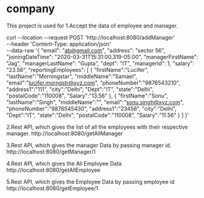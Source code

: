 # company
This project is used for 
  1.Accept the data of employee and manager.
  
  curl --location --request POST 'http://localhost:8080/addManager' \
--header 'Content-Type: application/json' \
--data-raw '{
    "email": "ab@gmail.com",
    "address": "sector 56",
    "joiningDateTime": "2020-03-31T15:31:00.319-05:00",
    "managerFirstName": "Jag",
    "managerLastName": "Gupta",
    "dept": "IT",
    "managerId": 1,
    "salary": "23.56",
    "reportingEmployees": [
        {
         "firstName":"Lucifer",
         "lastName":"Morningstar",
         "middleName":"Samael",
         "email":"lucifer.morngstr@xyz.com",
         "phoneNumber":"9876543210",
         "address1":"111",
         "city":"Delhi",
         "Dept":"IT",
         "state":"Delhi",
         "postalCode":"110008",
         "Salary":"13.56"
      },
      {
         "firstName":"Sonu",
         "lastName":"Singh",
         "middleName":"",
         "email":"sonu.singh@xyz.com",
         "phoneNumber":"9876545430",
         "address1":"23456",
         "city":"Delhi",
         "Dept":"IT",
         "state":"Delhi",
         "postalCode":"110008",
         "Salary":"11.56"
      }
    ]
}'
  
  
  2.Rest API, which gives the list of all the employees with their respective manager.
   http://localhost:8080/getAllManager
    
  3.Rest API, which gives the manager Data by passing manager id.
   http://localhost:8080/getManager/1
  
  4.Rest API, which gives the All Employee Data
   http://localhost:8080/getAllEmployee
  
  5.Rest API, which gives the Employee Data by passing employee id
    http://localhost:8080/getEmployee/1
  
